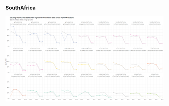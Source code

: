### SouthAfrica

![alt text](https://raw.githubusercontent.com/tessam30/SouthAfrica/master/HIV_prev_SNU2.PNG "HIV Prevalance Summary")  

  


